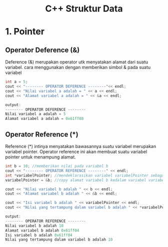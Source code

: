 <div align = "center">
  <h1> C++ Struktur Data </h1>
</div>

# 1. Pointer

## Operator Deference (&)

Deference (&) merupakan operator utk menyatakan alamat dari suatu variabel. cara menggunakan dengan memberikan simbol & pada suatu variabel
```cpp
int a = 5;
cout << "-------- OPERATOR DEFERENCE --------"<< endl;
cout << "Nilai variabel a adalah = " << a << endl;
cout << "Alamat variabel a adalah = " << &a << endl;

output:
-------- OPERATOR DEFERENCE --------
Nilai variabel a adalah = 5
Alamat variabel a adalah = 0x61ff08
```


## Operator Reference (*)
Reference (*) intinya menyatakan bawasannya suatu variabel merupakan variabel pointer. Operator	reference ini akan membuat suatu variabel pointer untuk menampung alamat.
```cpp
int b = 10; //memberikan nilai pada variabel b
cout << "-------- OPERATOR REFERENCE --------" << endl;
int *variabelPointer; //mendeklarasikan variabel variabelPointer sebagai pointer
variabelPointer = &b; //copy alamat variabel b kedalam variabel variabelPointer

cout << "Nilai variabel b adalah " << b << endl;
cout << "Alamat variabel b adalah " << &b << endl;

cout << "Isi variabel b adalah " << variabelPointer << endl;
cout << "Nilai yang tertampung dalam variabel b adalah " << *variabelPointer << endl;

output:
-------- OPERATOR REFERENCE --------
Nilai variabel b adalah 10
Alamat variabel b adalah 0x61ff04
Isi variabel b adalah 0x61ff04
Nilai yang tertampung dalam variabel b adalah 10
```
